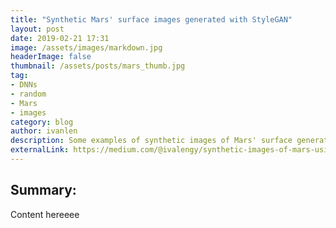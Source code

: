 ```yaml
---
title: "Synthetic Mars' surface images generated with StyleGAN"
layout: post
date: 2019-02-21 17:31
image: /assets/images/markdown.jpg
headerImage: false
thumbnail: /assets/posts/mars_thumb.jpg
tag:
- DNNs
- random
- Mars
- images
category: blog
author: ivanlen
description: Some examples of synthetic images of Mars' surface generated with a Generative Adversarial Network
externalLink: https://medium.com/@ivalengy/synthetic-images-of-mars-using-the-stylegan-e4144901bdde
---
```


## Summary:

Content hereeee
